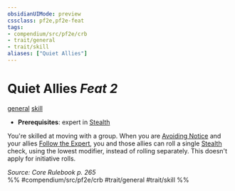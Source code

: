```yaml
---
obsidianUIMode: preview
cssclass: pf2e,pf2e-feat
tags:
- compendium/src/pf2e/crb
- trait/general
- trait/skill
aliases: ["Quiet Allies"]
---
```

# Quiet Allies  *Feat 2*  
[general](general.md "General Feat Trait")  [skill](skill.md "Skill Feat Trait")  

- **Prerequisites**: expert in [Stealth](skills.md#Stealth)

You're skilled at moving with a group. When you are [Avoiding Notice](avoid-notice.md) and your allies [Follow the Expert](follow-the-expert.md), you and those allies can roll a single [Stealth](skills.md#Stealth) check, using the lowest modifier, instead of rolling separately. This doesn't apply for initiative rolls.

*Source: Core Rulebook p. 265*  
%% #compendium/src/pf2e/crb #trait/general #trait/skill %%
